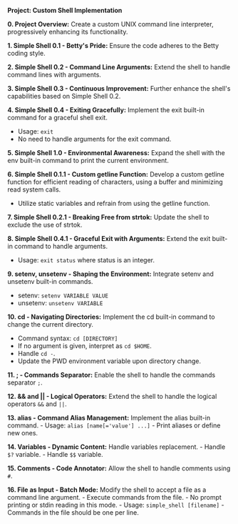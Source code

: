 **Project: Custom Shell Implementation**

**0. Project Overview:**
   Create a custom UNIX command line interpreter, progressively enhancing its functionality.

**1. Simple Shell 0.1 - Betty's Pride:**
   Ensure the code adheres to the Betty coding style.

**2. Simple Shell 0.2 - Command Line Arguments:**
   Extend the shell to handle command lines with arguments.

**3. Simple Shell 0.3 - Continuous Improvement:**
   Further enhance the shell's capabilities based on Simple Shell 0.2.

**4. Simple Shell 0.4 - Exiting Gracefully:**
   Implement the exit built-in command for a graceful shell exit.
   - Usage: `exit`
   - No need to handle arguments for the exit command.

**5. Simple Shell 1.0 - Environmental Awareness:**
   Expand the shell with the env built-in command to print the current environment.

**6. Simple Shell 0.1.1 - Custom getline Function:**
   Develop a custom getline function for efficient reading of characters, using a buffer and minimizing read system calls.
   - Utilize static variables and refrain from using the getline function.

**7. Simple Shell 0.2.1 - Breaking Free from strtok:**
   Update the shell to exclude the use of strtok.

**8. Simple Shell 0.4.1 - Graceful Exit with Arguments:**
   Extend the exit built-in command to handle arguments.
   - Usage: `exit status` where status is an integer.

**9. setenv, unsetenv - Shaping the Environment:**
   Integrate setenv and unsetenv built-in commands.
   - setenv: `setenv VARIABLE VALUE`
   - unsetenv: `unsetenv VARIABLE`

**10. cd - Navigating Directories:**
   Implement the cd built-in command to change the current directory.
   - Command syntax: `cd [DIRECTORY]`
   - If no argument is given, interpret as `cd $HOME`.
   - Handle `cd -`.
   - Update the PWD environment variable upon directory change.

**11. ; - Commands Separator:**
    Enable the shell to handle the commands separator `;`.

**12. && and || - Logical Operators:**
    Extend the shell to handle the logical operators `&&` and `||`.

**13. alias - Command Alias Management:**
    Implement the alias built-in command.
    - Usage: `alias [name[='value'] ...]`
    - Print aliases or define new ones.

**14. Variables - Dynamic Content:**
    Handle variables replacement.
    - Handle `$?` variable.
    - Handle `$$` variable.

**15. Comments - Code Annotator:**
    Allow the shell to handle comments using `#`.

**16. File as Input - Batch Mode:**
    Modify the shell to accept a file as a command line argument.
    - Execute commands from the file.
    - No prompt printing or stdin reading in this mode.
    - Usage: `simple_shell [filename]`
    - Commands in the file should be one per line.